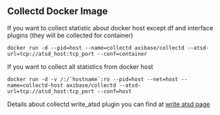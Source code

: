 ## Collectd Docker Image


If you want to collect statistic about docker host except df and interface plugins (they will be collected for container)
```
docker run -d --pid=host --name=collectd axibase/collectd --atsd-url=tcp://atsd_host:tcp_port --conf=container
```

If you want to collect all statistics from docker host

```
docker run -d -v /:/`hostname`:ro --pid=host --net=host --name=collectd-host axibase/collectd --atsd-url=tcp://atsd_host:tcp_port --conf=host
```

Details about collectd write_atsd plugin you can find at [write atsd page](https://github.com/axibase/atsd-collectd-plugin)
